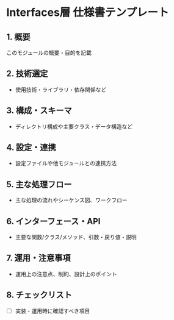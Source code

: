# Interfaces層 仕様書テンプレート

## 1. 概要
このモジュールの概要・目的を記載

## 2. 技術選定
- 使用技術・ライブラリ・依存関係など

## 3. 構成・スキーマ
- ディレクトリ構成や主要クラス・データ構造など

## 4. 設定・連携
- 設定ファイルや他モジュールとの連携方法

## 5. 主な処理フロー
- 主な処理の流れやシーケンス図、ワークフロー

## 6. インターフェース・API
- 主要な関数/クラス/メソッド、引数・戻り値・説明

## 7. 運用・注意事項
- 運用上の注意点、制約、設計上のポイント

## 8. チェックリスト
- [ ] 実装・運用時に確認すべき項目 